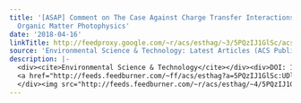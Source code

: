 ```yaml
---
title: '[ASAP] Comment on The Case Against Charge Transfer Interactions in Dissolved
  Organic Matter Photophysics'
date: '2018-04-16'
linkTitle: http://feedproxy.google.com/~r/acs/esthag/~3/5PQzIJ1GlSc/acs.est.8b01189
source: 'Environmental Science & Technology: Latest Articles (ACS Publications)'
description: |-
  <div><cite>Environmental Science & Technology</cite></div><div>DOI: 10.1021/acs.est.8b01189</div><div class="feedflare">
  <a href="http://feeds.feedburner.com/~ff/acs/esthag?a=5PQzIJ1GlSc:UDlyVKkbKg0:yIl2AUoC8zA"><img src="http://feeds.feedburner.com/~ff/acs/esthag?d=yIl2AUoC8zA" border="0"></img></a>
  </div><img src="http://feeds.feedburner.com/~r/acs/esthag/~4/5PQzIJ1GlSc" height="1" width="1" alt=""/>
---
```

